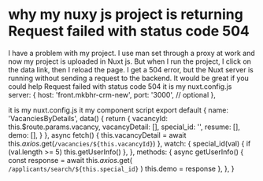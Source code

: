 
# why my nuxy js project is returning Request failed with status code 504

I have a problem with my project. I use man set through a proxy at work and now my project is uploaded in Nuxt js. But when I run the project, I click on the data link, then I reload the page. I get a 504 error, but the Nuxt server is running without sending a request to the backend. It would be great if you could help
Request failed with status code 504 
it is my nuxt.config.js
  server: {
    host: 'front.mkbhr-crm-new',
    port: '3000', // optional
  },

it is my nuxt.config.js
it my component script 
export default {
  name: 'VacanciesByDetails',
  data() {
    return {
      vacancyId: this.$route.params.vacancy,
      vacancyDetail: [],
      special_id: '',
      resume: [],
      demo: [],
    }
  },
  async fetch() {
    this.vacancyDetail = await this.$axios.$get(`/vacancies/${this.vacancyId}`)
  },
  watch: {
    special_id(val) {
      if (val.length >= 5) this.getUserInfo()
    },
  },
  methods: {
    async getUserInfo() {
      const response = await this.$axios.$get(
        `/applicants/search/${this.special_id}`
      )
      this.demo = response
    },
  },
}


        